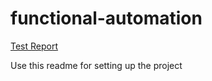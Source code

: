 # functional-automation

[Test Report](https://a4data-test.surge.sh/)


Use this readme for setting up the project
